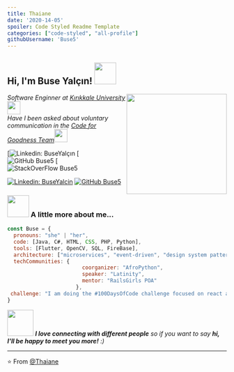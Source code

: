 ```yaml
---
title: Thaiane
date: '2020-14-05'
spoiler: Code Styled Readme Template
categories: ["code-styled", "all-profile"]
githubUsername: 'Buse5'
---
```


<h2> Hi, I'm Buse Yalçın! <img src="https://media.giphy.com/media/mGcNjsfWAjY5AEZNw6/giphy.gif" width="50"></h2>
<img align='right' src="https://media.giphy.com/media/ieyl9zmCjO4b4t6qoY/giphy.gif" width="230">
<p><em>Software Enginner at <a href="http://www.unb.br">Kırıkkale University</a><img src="https://media.giphy.com/media/fYSnHlufseco8Fh93Z/giphy.gif" width="30"></br>
Have I been asked about voluntary communication in the  <a href="https://www.thoughtworks.com">Code for Goodness Team</a><img src="https://media.giphy.com/media/WUlplcMpOCEmTGBtBW/giphy.gif" width="30"> 
</em></p>

[![Linkedin: BuseYalçın](https://www.linkedin.com/in/buse-yal%C3%A7%C4%B1n-b41257178/)
[![GitHub Buse5](https://github.com/Buse5)
[![StackOverFlow Buse5](https://stackoverflow.com/users/14570742/buse-yal%c3%a7%c4%b1n)

[![Linkedin: BuseYalcin](https://img.shields.io/badge/-BuseYalcin-blue?style=flat-square&logo=Linkedin&logoColor=white&link=https://www.linkedin.com/in/BuseYalcin/)](https://www.linkedin.com/in/buse-yal%C3%A7%C4%B1n-b41257178/)
[![GitHub Buse5](https://img.shields.io/github/followers/Buse5?label=follow&style=social)](https://github.com/Buse)

### <img src="https://media.giphy.com/media/VgCDAzcKvsR6OM0uWg/giphy.gif" width="50"> A little more about me...  

```javascript
const Buse = {
  pronouns: "she" | "her",
  code: [Java, C#, HTML, CSS, PHP, Python],
  tools: [Flutter, OpenCV, SQL, FireBase],
  architecture: ["microservices", "event-driven", "design system pattern"],
  techCommunities: {
                        coorganizer: "AfroPython",
                        speaker: "Latinity",
                        mentor: "RailsGirls POA"
                      },
 challenge: "I am doing the #100DaysOfCode challenge focused on react and typescript"
}
```

<img src="https://media.giphy.com/media/LnQjpWaON8nhr21vNW/giphy.gif" width="60"> <em><b>I love connecting with different people</b> so if you want to say <b>hi, I'll be happy to meet you more!</b> :)</em>

---

⭐️ From [@Thaiane](https://github.com/Thaiane)
